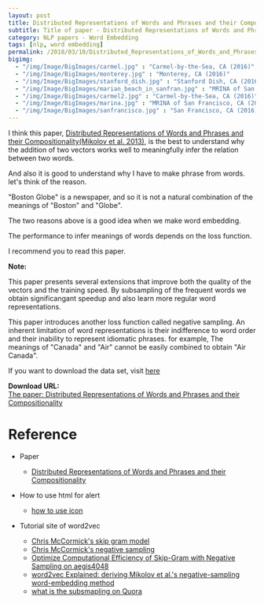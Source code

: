 ```yaml
---
layout: post
title: Distributed Representations of Words and Phrases and their Compositionality for Word2Vec investigation
subtitle: Title of paper - Distributed Representations of Words and Phrases and their Compositionality
category: NLP papers - Word Embedding
tags: [nlp, word embedding]
permalink: /2018/03/10/Distributed_Representations_of_Words_and_Phrases_and_their_Compositionality/
bigimg: 
  - "/img/Image/BigImages/carmel.jpg" : "Carmel-by-the-Sea, CA (2016)"
  - "/img/Image/BigImages/monterey.jpg" : "Monterey, CA (2016)"
  - "/img/Image/BigImages/stanford_dish.jpg" : "Stanford Dish, CA (2016)"
  - "/img/Image/BigImages/marian_beach_in_sanfran.jpg" : "MRINA of San Francisco, CA (2016)"
  - "/img/Image/BigImages/carmel2.jpg" : "Carmel-by-the-Sea, CA (2016)"
  - "/img/Image/BigImages/marina.jpg" : "MRINA of San Francisco, CA (2016)"
  - "/img/Image/BigImages/sanfrancisco.jpg" : "San Francisco, CA (2016)"
---
```


I think this paper, [Distributed Representations of Words and Phrases and their Compositionality(Mikolov et al. 2013)](http://papers.nips.cc/paper/5021-distributed-representations-of-words-and-phrases-and-their-compositionality.pdf), is the best to understand why the addition of two vectors works well to meaningfully infer the relation between two words.

And also it is good to understand why I have to make phrase from words. let's think of the reason.

"Boston Globe" is a newspaper, and so it is not a natural combination of the meanings of "Boston" and "Globe".

The two reasons above is a good idea when we make word embedding.

The performance to infer meanings of words depends on the loss function.

I recommend you to read this paper. 

<div class="alert alert-info" role="alert"><i class="fa fa-info-circle"></i> <b>Note: </b>
<p>This paper presents several extensions that improve both the quality of the vectors and the training speed. By subsampling of the frequent words we obtain significangant speedup and also learn more regular word representations.</p>
<p>This paper introduces another loss function called negative sampling. An inherent limitation of word representations is their indifference to word order and their inability to represent idiomatic phrases. for example, The meanings of "Canada" and "Air" cannot be easily combined to obtain "Air Canada".</p>

If you want to download the data set, visit <a href="https://code.google.com/archive/p/word2vec/">here</a>
</div>
  
  
<div class="alert alert-success" role="alert"><i class="fa fa-paperclip fa-lg"></i> <b>Download URL: </b><br>
  <a href="http://papers.nips.cc/paper/5021-distributed-representations-of-words-and-phrases-and-their-compositionality.pdf">The paper: Distributed Representations of Words and Phrases and their Compositionality</a>
</div>

# Reference 

- Paper 
  - [Distributed Representations of Words and Phrases and their Compositionality](http://papers.nips.cc/paper/5021-distributed-representations-of-words-and-phrases-and-their-compositionality.pdf)
 
- How to use html for alert
  - [how to use icon](http://idratherbewriting.com/documentation-theme-jekyll/mydoc_icons.html)
  
- Tutorial site of word2vec 
  - [Chris McCormick's skip gram model](http://mccormickml.com/2016/04/19/word2vec-tutorial-the-skip-gram-model/)
  - [Chris McCormick's negative sampling](http://mccormickml.com/2017/01/11/word2vec-tutorial-part-2-negative-sampling/)
  - [Optimize Computational Efficiency of Skip-Gram with Negative Sampling on aegis4048](https://aegis4048.github.io/optimize_computational_efficiency_of_skip-gram_with_negative_sampling)
  - [word2vec Explained: deriving Mikolov et al.'s negative-sampling word-embedding method](https://arxiv.org/abs/1402.3722)
  - [what is the subsmapling on Quora](https://www.quora.com/How-does-sub-sampling-of-frequent-words-work-in-the-context-of-Word2Vec)
